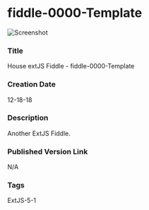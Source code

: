 fiddle-0000-Template
======

![Screenshot](screenshot.png)

### Title

House extJS Fiddle - fiddle-0000-Template


### Creation Date

12-18-18


### Description

Another ExtJS Fiddle. 


### Published Version Link

N/A


### Tags

ExtJS-5-1
